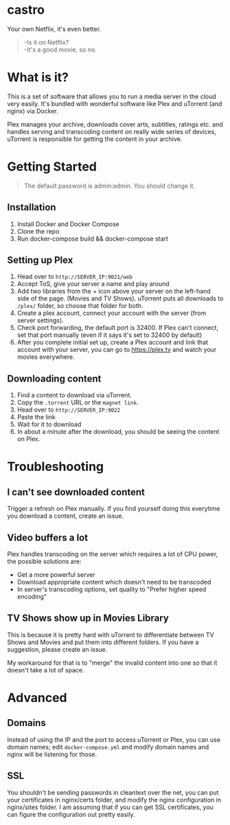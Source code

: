 # castro
Your own Netflix, it's even better.

> -Is it on Netflix?  
> -It's a good movie, so no.

# What is it?

This is a set of software that allows you to run a media server in the cloud very easily.
It's bundled with wonderful software like Plex and uTorrent (and nginx) via Docker.

Plex manages your archive, downloads cover arts, subtitles, ratings etc. and handles serving and transcoding content 
on really wide series of devices, uTorrent is responsible for getting the content in your archive.

# Getting Started

> The default password is admin:admin. You should change it.

## Installation

1. Install Docker and Docker Compose
2. Clone the repo
3. Run docker-compose build && docker-compose start

## Setting up Plex

1. Head over to `http://SERVER_IP:9021/web`
2. Accept ToS, give your server a name and play around
3. Add two libraries from the + icon above your server on the left-hand side of the page. (Movies and TV Shows). 
uTorrent puts all downloads to `/plex/` folder, so choose that folder for both.
4. Create a plex account, connect your account with the server (from server settings).
5. Check port forwarding, the default port is 32400. If Plex can't connect, set that port manually (even if it says it's set to 32400 by default)
6. After you complete initial set up, create a Plex account and link that account with your server, you can go to https://plex.tv and watch your movies everywhere.

## Downloading content

1. Find a content to download via uTorrent.
2. Copy the `.torrent` URL or the `magnet link`.
3. Head over to `http://SERVER_IP:9022`
4. Paste the link
5. Wait for it to download
6. In about a minute after the download, you should be seeing the content on Plex.

# Troubleshooting

## I can't see downloaded content

Trigger a refresh on Plex manually. If you find yourself doing this everytime you download a content, create an issue.

## Video buffers a lot

Plex handles transcoding on the server which requires a lot of CPU power, the possible solutions are:

- Get a more powerful server
- Download appropriate content which doesn't need to be transcoded
- In server's transcoding options, set quality to "Prefer higher speed encoding"

## TV Shows show up in Movies Library

This is because it is pretty hard with uTorrent to differentiate between TV Shows and Movies and put them into different folders. If you have a suggestion, please create an issue.

My workaround for that is to "merge" the invalid content into one so that it doesn't take a lot of space.


# Advanced

## Domains

Instead of using the IP and the port to access uTorrent or Plex, you can use domain names; edit `docker-compose.yml` and modify domain names and nginx will be listening for those.

## SSL

You shouldn't be sending passwords in cleantext over the net, you can put your certificates in nginx/certs folder, and modify the nginx configuration in nginx/sites folder. I am assuming that if you can get SSL certificates, you can figure the configuration out pretty easily.



